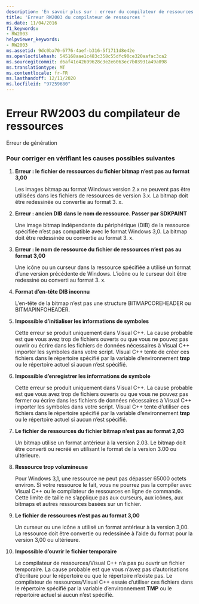 ```yaml
---
description: 'En savoir plus sur : erreur du compilateur de ressources RW2003'
title: 'Erreur RW2003 du compilateur de ressources '
ms.date: 11/04/2016
f1_keywords:
- RW2003
helpviewer_keywords:
- RW2003
ms.assetid: 9dc0ba70-6776-4aef-b316-5f1711d8e42e
ms.openlocfilehash: 545168aae1c483c358c55dfc90ce320aafac3ca2
ms.sourcegitcommit: d6af41e42699628c3e2e6063ec7b03931a49a098
ms.translationtype: MT
ms.contentlocale: fr-FR
ms.lasthandoff: 12/11/2020
ms.locfileid: "97259680"
---
```

# <a name="resource-compiler-error-rw2003"></a>Erreur RW2003 du compilateur de ressources 

Erreur de génération

### <a name="to-fix-by-checking-the-following-possible-causes"></a>Pour corriger en vérifiant les causes possibles suivantes

1. **Erreur : le fichier de ressources du fichier bitmap n’est pas au format 3,00**

   Les images bitmap au format Windows version 2.x ne peuvent pas être utilisées dans les fichiers de ressources de version 3.x. La bitmap doit être redessinée ou convertie au format 3. x.

1. **Erreur : ancien DIB dans le nom de ressource. Passer par SDKPAINT**

   Une image bitmap indépendante du périphérique (DIB) de la ressource spécifiée n’est pas compatible avec le format Windows 3,0. La bitmap doit être redessinée ou convertie au format 3. x.

1. **Erreur : le nom de ressource du fichier de ressources n’est pas au format 3,00**

   Une icône ou un curseur dans la ressource spécifiée a utilisé un format d’une version précédente de Windows. L’icône ou le curseur doit être redessiné ou converti au format 3. x.

1. **Format d’en-tête DIB inconnu**

   L’en-tête de la bitmap n’est pas une structure BITMAPCOREHEADER ou BITMAPINFOHEADER.

1. **Impossible d’initialiser les informations de symboles**

   Cette erreur se produit uniquement dans Visual C++. La cause probable est que vous avez trop de fichiers ouverts ou que vous ne pouvez pas ouvrir ou écrire dans les fichiers de données nécessaires à Visual C++ importer les symboles dans votre script. Visual C++ tente de créer ces fichiers dans le répertoire spécifié par la variable d’environnement **tmp** ou le répertoire actuel si aucun n’est spécifié.

1. **Impossible d’enregistrer les informations de symbole**

   Cette erreur se produit uniquement dans Visual C++. La cause probable est que vous avez trop de fichiers ouverts ou que vous ne pouvez pas fermer ou écrire dans les fichiers de données nécessaires à Visual C++ importer les symboles dans votre script. Visual C++ tente d’utiliser ces fichiers dans le répertoire spécifié par la variable d’environnement **tmp** ou le répertoire actuel si aucun n’est spécifié.

1. **Le fichier de ressources du fichier bitmap n’est pas au format 2,03**

   Un bitmap utilise un format antérieur à la version 2.03. Le bitmap doit être converti ou recréé en utilisant le format de la version 3.00 ou ultérieure.

1. **Ressource trop volumineuse**

   Pour Windows 3,1, une ressource ne peut pas dépasser 65000 octets environ. Si votre ressource le fait, vous ne pourrez pas la compiler avec Visual C++ ou le compilateur de ressources en ligne de commande. Cette limite de taille ne s’applique pas aux curseurs, aux icônes, aux bitmaps et autres ressources basées sur un fichier.

1. **Le fichier de ressources n’est pas au format 3,00**

   Un curseur ou une icône a utilisé un format antérieur à la version 3,00. La ressource doit être convertie ou redessinée à l’aide du format pour la version 3,00 ou ultérieure.

1. **Impossible d’ouvrir le fichier temporaire**

   Le compilateur de ressources/Visual C++ n’a pas pu ouvrir un fichier temporaire. La cause probable est que vous n’avez pas d’autorisations d’écriture pour le répertoire ou que le répertoire n’existe pas. Le compilateur de ressources/Visual C++ essaie d’utiliser ces fichiers dans le répertoire spécifié par la variable d’environnement **TMP** ou le répertoire actuel si aucun n’est spécifié.
